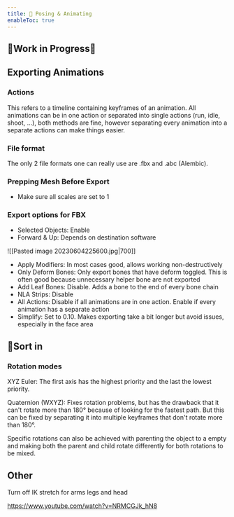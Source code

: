 ```yaml
---
title: 🚧 Posing & Animating
enableToc: true
---
```


## 🚧Work in Progress🚧

## Exporting Animations
### Actions
This refers to a timeline containing keyframes of an animation. All animations can be in one action or separated into single actions (run, idle, shoot, ...), both methods are fine, however separating every animation into a separate actions can make things easier.

### File format
The only 2 file formats one can really use are .fbx and .abc (Alembic). 

### Prepping Mesh Before Export
- Make sure all scales are set to 1

### Export options for FBX
- Selected Objects: Enable
- Forward & Up: Depends on destination software

![[Pasted image 20230604225600.jpg|700]]

- Apply Modifiers: In most cases good, allows working non-destructively
- Only Deform Bones: Only export bones that have deform toggled. This is often good because unnecessary helper bone are not exported
- Add Leaf Bones: Disable. Adds a bone to the end of every bone chain
- NLA Strips: Disable
- All Actions: Disable if all animations are in one action. Enable if every animation has a separate action
- Simplify: Set to 0.10. Makes exporting take a bit longer but avoid issues, especially in the face area


## 🚧Sort in

### Rotation modes
XYZ Euler: The first axis has the highest priority and the last the lowest priority.

Quaternion (WXYZ): Fixes rotation problems, but has the drawback that it can't rotate more than 180° because of looking for the fastest path. But this can be fixed by separating it into multiple keyframes that don't rotate more than 180°.


Specific rotations can also be achieved with parenting the object to a empty and making both the parent and child rotate differently for both rotations to be mixed.


## Other

Turn off IK stretch for arms legs and head


https://www.youtube.com/watch?v=NRMCGJk_hN8
